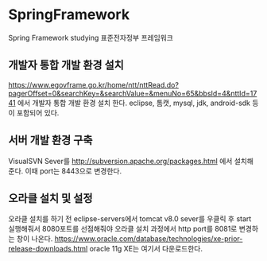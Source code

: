 # SpringFramework
Spring Framework studying 표준전자정부 프레임워크


## 개발자 통합 개발 환경 설치

https://www.egovframe.go.kr/home/ntt/nttRead.do?pagerOffset=0&searchKey=&searchValue=&menuNo=65&bbsId=4&nttId=1741 에서 개발자 통합 개발 환경 설치 한다.
eclipse, 톰캣, mysql, jdk, android-sdk 등이 포함되어 있다.

## 서버 개발 환경 구축

VisualSVN Sever를 http://subversion.apache.org/packages.html 에서 설치해준다. 이때 port는 8443으로 변경한다.

## 오라클 설치 및 설정

오라클 설치를 하기 전 eclipse-servers에서 tomcat v8.0 sever를 우클릭 후 start 실행해줘서 8080포트를 선점해줘야 오라클 설치 과정에서 http port를 8081로 변경하는 창이 나온다.
https://www.oracle.com/database/technologies/xe-prior-release-downloads.html oracle 11g XE는 여기서 다운로드한다.
